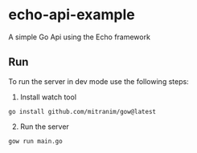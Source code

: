 # echo-api-example
A simple Go Api using the Echo framework

## Run

To run the server in dev mode use the following steps:

1. Install watch tool

`go install github.com/mitranim/gow@latest`

2. Run the server

`gow run main.go`
